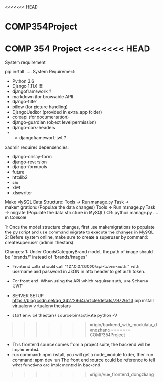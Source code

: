 <<<<<<< HEAD
# COMP354Project
COMP 354 Project 
<<<<<<< HEAD
=======
System requirement

pip install .....
System Requirement:
* Python 3.6
* Django 1.11.6 !!!!
* djangoframework        ?
* markdown (for browsable API)
* django-filter
* pillow (for picture handling)
* DjangoUeditor (provided in extra_app folder)
* coreapi   (for documentation)
* django-guardian  (object level permission)
* django-cors-headers
* * djangoframework-jwt      ?

xadmin required dependencies:
* django-crispy-form
* django-reversion
* django-formtools
* future
* httplib2
* six
* xlwt 
* xlsxwriter

Make MySQL Data Structure:
Tools -> Run manage.py Task -> makemigrations (Populate the data changes)
Tools -> Run manage.py Task -> migrate (Populate the data structure in MySQL)
OR: python manage.py .... in Console

1: Once the model structure changes, first use makemigrations to populate the py script and
use command migrate to execute the changes in MySQL
2: Before system online, make sure to create a superuser by command: createsuperuser
(admin: thestars)


Changes:
1: Under GoodsCategoryBrand model, the path of image should be "brands/" instead of "brands/images"

* Frontend calls should call "127.0.0.1:8000/api-token-auth/" with username and 
password in JSON in http header to get auth token.

* For front end. When using the API which requires auth, use Scheme 'JWT'

* SERVER SETUP
https://blog.csdn.net/qq_34272964/article/details/79726713
pip install virtualenv
virtualenv thestars

* start env:
cd thestars/
source bin/activate
python -V


>>>>>>> origin/backend_with_mockdata_dongzhang
=======
COMP354Project
* This frontend source comes from a project suite, the backend will be implemented.
* run command: npm install, you will get a node_module folder, then run command: npm dev run
The front end source could be reference to tell what functions are implemented in backend.
>>>>>>> origin/vue_frontend_dongzhang
